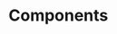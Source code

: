 <!-- Space: Projects -->
<!-- Parent: PreCommitHooks -->
<!-- Title: Components PreCommitHooks -->
<!-- Label: PreCommitHooks -->
<!-- Label: Project -->
<!-- Label: Components -->
<!-- Include: disclaimer.md -->
<!-- Include: ac:toc -->

# Components
